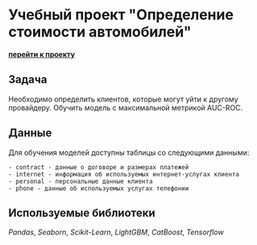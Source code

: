 # Учебный проект "Определение стоимости автомобилей"

**[перейти к проекту](provider.ipynb)**


## Задача

Необходимо определить клиентов, которые могут уйти к другому провайдеру. Обучить модель с максимальной метрикой AUC-ROC. 

## Данные

Для обучения моделей доступны таблицы со следующими данными:

    - contract - данные о договоре и размерах платежей
	- internet - информация об используемых интернет-услугах клиента
	- personal - персональные данные клиента
	- phone - данные об используемых услугах телефонии


## Используемые библиотеки

*Pandas*, *Seaborn*, *Scikit-Learn*, *LightGBM*, *CatBoost*, *Tensorflow* 

